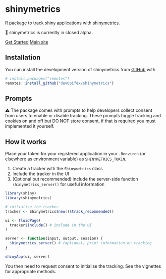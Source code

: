 <!-- badges: start -->
<!-- badges: end -->

# shinymetrics

R package to track shiny applications with [shinymetrics](https://shinymetrics.com).

:construction: shinymetrics is currently in closed alpha.

<a class="mb-4 mr-4 btn btn-info" href="articles/get-started.html">Get Started</a>
<a target="_blank" class="mb-4 btn btn-default" href="https://shinymetrics.com">Main site</a>

## Installation

You can install the development version of shinymetrics from [GitHub](https://github.com/) with:

``` r
# install.packages("remotes")
remotes::install_github("devOpifex/shinymetrics")
```

## Prompts

:warning: The package comes with prompts to help developers collect consent from
users to enable or disable tracking.
These prompts toggle tracking and cookies on and off but DO NOT store consent,
if that is required you must implemented it yourself.

## How it works

Place your token for your registered application in your `.Renviron`
(or elsewhere as environment variable) as `SHINYMETRICS_TOKEN`.

1. Create a tracker with the `Shinymetrics` class
2. Include the tracker in the UI
3. (Optional but recommended) include the server-side function `shinymetrics_server()` for useful information

```r
library(shiny)
library(shinymetrics)

# initialise the tracker
tracker <- Shinymetrics$new()$track_recommended()

ui <- fluidPage(
  tracker$include() # include in the UI
)

server <- function(input, output, session) {
  shinymetrics_server() # (optional) print information on tracking
}

shinyApp(ui, server)
```

You then need to request consent to initialise the tracking.
See the vignettes for appropriate methods.

